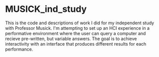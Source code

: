 # MUSICK_ind_study
This is the code and descriptions of work I did for my independent study with Professor Musick.  I'm attempting to set up an HCI experience in a performative environment where the user can query a computer and recieve pre-written, but variable answers.  The goal is to achieve interactivity with an interface that produces different results for each performance.
